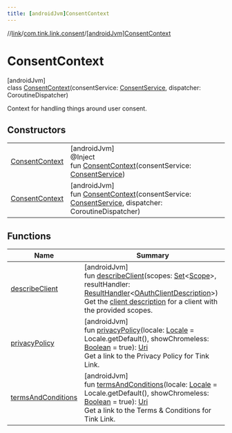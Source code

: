 ```yaml
---
title: [androidJvm]ConsentContext
---
```

//[link](../../../index.html)/[com.tink.link.consent](../index.html)/[[androidJvm]ConsentContext](index.html)



# ConsentContext



[androidJvm]\
class [ConsentContext](index.html)(consentService: [ConsentService](../../com.tink.service.consent/[android-jvm]-consent-service/index.html), dispatcher: CoroutineDispatcher)

Context for handling things around user consent.



## Constructors


| | |
|---|---|
| [ConsentContext](-consent-context.html) | [androidJvm]<br>@Inject<br>fun [ConsentContext](-consent-context.html)(consentService: [ConsentService](../../com.tink.service.consent/[android-jvm]-consent-service/index.html)) |
| [ConsentContext](-consent-context.html) | [androidJvm]<br>fun [ConsentContext](-consent-context.html)(consentService: [ConsentService](../../com.tink.service.consent/[android-jvm]-consent-service/index.html), dispatcher: CoroutineDispatcher) |


## Functions


| Name | Summary |
|---|---|
| [describeClient](describe-client.html) | [androidJvm]<br>fun [describeClient](describe-client.html)(scopes: [Set](https://kotlinlang.org/api/latest/jvm/stdlib/kotlin.collections/-set/index.html)&lt;[Scope](../../com.tink.model.user/[android-jvm]-scope/index.html)&gt;, resultHandler: [ResultHandler](../../com.tink.service.handler/[android-jvm]-result-handler/index.html)&lt;[OAuthClientDescription](../../com.tink.model.consent/[android-jvm]-o-auth-client-description/index.html)&gt;)<br>Get the [client description](../../com.tink.model.consent/[android-jvm]-o-auth-client-description/index.html) for a client with the provided scopes. |
| [privacyPolicy](privacy-policy.html) | [androidJvm]<br>fun [privacyPolicy](privacy-policy.html)(locale: [Locale](https://developer.android.com/reference/kotlin/java/util/Locale.html) = Locale.getDefault(), showChromeless: [Boolean](https://kotlinlang.org/api/latest/jvm/stdlib/kotlin/-boolean/index.html) = true): [Uri](https://developer.android.com/reference/kotlin/android/net/Uri.html)<br>Get a link to the Privacy Policy for Tink Link. |
| [termsAndConditions](terms-and-conditions.html) | [androidJvm]<br>fun [termsAndConditions](terms-and-conditions.html)(locale: [Locale](https://developer.android.com/reference/kotlin/java/util/Locale.html) = Locale.getDefault(), showChromeless: [Boolean](https://kotlinlang.org/api/latest/jvm/stdlib/kotlin/-boolean/index.html) = true): [Uri](https://developer.android.com/reference/kotlin/android/net/Uri.html)<br>Get a link to the Terms & Conditions for Tink Link. |

